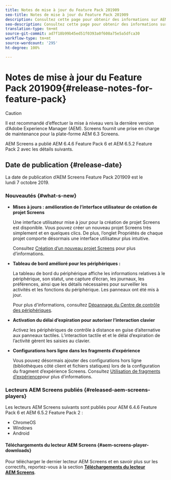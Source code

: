```yaml
---
title: Notes de mise à jour du Feature Pack 201909
seo-title: Notes de mise à jour du Feature Pack 201909
description: Consultez cette page pour obtenir des informations sur AEM Screens Feature Pack 201909, publié le mercredi 31 juillet 2019.
seo-description: Consultez cette page pour obtenir des informations sur AEM Screens Feature Pack 201909, publié le lundi 7 octobre 2019.
translation-type: tm+mt
source-git-commit: ad7f18b99b45ed51f0393a0f608a75e5a5dfca30
workflow-type: tm+mt
source-wordcount: '295'
ht-degree: 100%

---
```



# Notes de mise à jour du Feature Pack 201909{#release-notes-for-feature-pack}

>[!CAUTION]
>
>Il est recommandé d’effectuer la mise à niveau vers la dernière version d’Adobe Experience Manager (AEM). Screens fournit une prise en charge de maintenance pour la plate-forme AEM 6.3 Screens.

AEM Screens a publié AEM 6.4.6 Feature Pack 6 et AEM 6.5.2 Feature Pack 2 avec les détails suivants.

## Date de publication {#release-date}

La date de publication d’AEM Screens Feature Pack 201909 est le lundi 7 octobre 2019.

### Nouveautés {#what-s-new}

* **Mises à jours : amélioration de l’interface utilisateur de création de projet Screens**

   Une interface utilisateur mise à jour pour la création de projet Screens est disponible. Vous pouvez créer un nouveau projet Screens très simplement et en quelques clics. De plus, l’onglet Propriétés de chaque projet comporte désormais une interface utilisateur plus intuitive.

   Consultez [Création d’un nouveau projet Screens](creating-a-screens-project.md) pour plus d’informations.

* **Tableau de bord amélioré pour les périphériques :**

   La tableau de bord du périphérique affiche les informations relatives à le périphérique, son statut, une capture d’écran, les journaux, les préférences, ainsi que les détails nécessaires pour surveiller les activités et les fonctions du périphérique. Les panneaux ont été mis à jour.

   Pour plus d&#39;informations, consultez [Dépannage du Centre de contrôle des périphériques](monitoring-screens.md).

* **Activation du délai d’expiration pour autoriser l’interaction clavier**

   Activez les périphériques de contrôle à distance en guise d’alternative aux panneaux tactiles. L’interaction tactile et et le délai d’expiration de l’activité gèrent les saisies au clavier.

* **Configurations hors ligne dans les fragments d’expérience**

   Vous pouvez désormais ajouter des configurations hors ligne (bibliothèques côté client et fichiers statiques) lors de la configuration du fragment d’expérience Screens.
Consultez [Utilisation de fragments d’expérience](experience-fragments-in-screens.md)pour plus d’informations.

### Lecteurs AEM Screens publiés {#released-aem-screens-players}

Les lecteurs AEM Screens suivants sont publiés pour AEM 6.4.6 Feature Pack 6 et AEM 6.5.2 Feature Pack 2 :

* ChromeOS
* Windows
* Android

#### Téléchargements du lecteur AEM Screens {#aem-screens-player-downloads}

Pour télécharger le dernier lecteur AEM Screens et en savoir plus sur les correctifs, reportez-vous à la section [**Téléchargements du lecteur AEM Screens**](https://download.macromedia.com/screens/).
